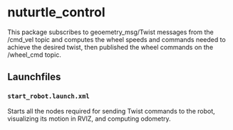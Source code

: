 # nuturtle_control
This package subscribes to geoemetry_msg/Twist messages from
the /cmd_vel topic and computes the wheel speeds and commands needed
to achieve the desired twist, then published the wheel commands
on the /wheel_cmd topic.

## Launchfiles

### `start_robot.launch.xml`
Starts all the nodes required for sending Twist commands to
the robot, visualizing its motion in RVIZ, and computing odometry.